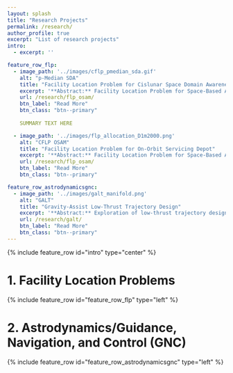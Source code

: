 ```yaml
---
layout: splash
title: "Research Projects"
permalink: /research/
author_profile: true
excerpt: "List of research projects"
intro: 
  - excerpt: ''

feature_row_flp:
  - image_path: '../images/cflp_pmedian_sda.gif'
    alt: "p-Median SDA"
    title: "Facility Location Problem for Cislunar Space Domain Awareness"
    excerpt: '**Abstract:** Facility Location Problem for Space-Based Assets. '
    url: /research/flp_osam/
    btn_label: "Read More"
    btn_class: "btn--primary"
    
    SUMMARY TEXT HERE

  - image_path: '../images/flp_allocation_D1m2000.png'
    alt: "CFLP OSAM"
    title: "Facility Location Problem for On-Orbit Servicing Depot"
    excerpt: '**Abstract:** Facility Location Problem for Space-Based Assets. '
    url: /research/flp_osam/
    btn_label: "Read More"
    btn_class: "btn--primary"

feature_row_astrodynamicsgnc:
  - image_path: '../images/galt_manifold.png'
    alt: "GALT"
    title: "Gravity-Assist Low-Thrust Trajectory Design"
    excerpt: '**Abstract:** Exploration of low-thrust trajectory design via direct-transcription.'
    url: /research/galt/
    btn_label: "Read More"
    btn_class: "btn--primary"
---
```


{% include feature_row id="intro" type="center" %}


# 1. Facility Location Problems

{% include feature_row id="feature_row_flp" type="left" %}

# 2. Astrodynamics/Guidance, Navigation, and Control (GNC)

{% include feature_row id="feature_row_astrodynamicsgnc" type="left" %}